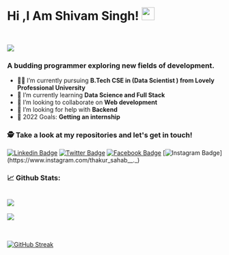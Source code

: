 
# Hi ,I Am Shivam Singh! <img src="https://raw.githubusercontent.com/debdutgoswami/debdutgoswami/master/assets/gifs/Hi.gif" width="30px">
<br>

![](https://komarev.com/ghpvc/?username=dsshivamsingh&color=blue)<br>

### A budding programmer exploring new fields of development.<br>

- 👨‍🏭 I’m currently pursuing **B.Tech CSE in (Data Scientist ) from Lovely Professional University** <br>
- 🏫 I’m currently learning **Data Science and Full Stack** <br>
- 🙌 I’m looking to collaborate on **Web development** <br>
- 🤔 I’m looking for help with **Backend**<br>
- 🥅 2022 Goals: **Getting an internship** <br>


### 🕵 Take a look at my repositories and let's get in touch!<br>


[![Linkedin Badge](https://img.shields.io/badge/-dsshivamsingh-blue?style=flat-square&logo=Linkedin&logoColor=white&link=https://www.linkedin.com/in/dsshivamsingh/)](https://www.linkedin.com/in/dsshivamsingh/) 
[![Twitter Badge](https://img.shields.io/badge/-@ThakurS48977119-1ca0f1?style=flat-square&labelColor=1ca0f1&logo=twitter&logoColor=white&link=https://twitter.com/ThakurS48977119)](https://twitter.com/ThakurS48977119) 
[![Facebook Badge](https://img.shields.io/badge/-dsshivamsingh-3b5998?style=flat-square&labelColor=3b5998&logo=facebook&logoColor=white&link=https://www.facebook.com/dsshivamsingh)](https://www.facebook.com/dsshivamsingh) 
[![Instagram Badge](https://img.shields.io/badge/-@thakur_sahab__._-E4405F?style=flat-square&logo=instagram&logoColor=white&link=https://www.instagram.com/thakur_sahab__._)](https://www.instagram.com/thakur_sahab__._) 


### 📈 Github Stats:


<br>
<a href="https://github.com/dsshivamsingh">
<img align="center" src="https://github-readme-stats.vercel.app/api?username=dsshivamsingh&show_icons=true&include_all_commits=true&theme=midnight-purple&count_private=true">
</a>
<br><br>
<a href="https://github.com/remcohalman/github-readme-stats">
<img align="center" src="https://github-readme-stats.anuraghazra1.vercel.app/api/top-langs/?username=dsshivamsingh&layout=compact&theme=blue-green" />
</a>
<br>
<br><br>

[![GitHub Streak](https://github-readme-streak-stats.herokuapp.com/?user=dsshivamsingh)](https://git.io/streak-stats)

